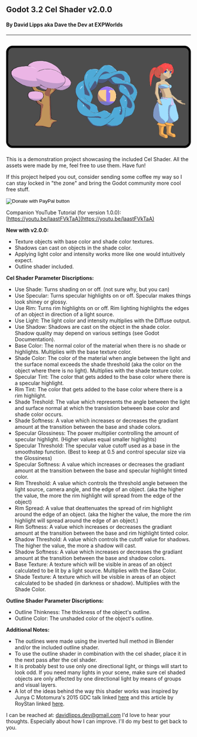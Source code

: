 ## Godot 3.2 Cel Shader v2.0.0
#### By David Lipps aka Dave the Dev at EXPWorlds

---
![Example Cel Shading Image](preview.png)
---



This is a demonstration project showcasing the included Cel Shader. All the assets were made by me, feel free to use them. Have fun!

If this project helped you out, consider sending some coffee my way so I can stay locked in "the zone" and bring the Godot community more cool free stuff.

<form action="https://www.paypal.com/cgi-bin/webscr" method="post" target="_top">
<input type="hidden" name="cmd" value="_donations" />
<input type="hidden" name="business" value="22E6SNKTLTHRL" />
<input type="hidden" name="currency_code" value="USD" />
<input type="image" src="https://www.paypalobjects.com/en_US/i/btn/btn_donate_SM.gif" border="0" name="submit" title="PayPal - The safer, easier way to pay online!" alt="Donate with PayPal button" />
<img alt="" border="0" src="https://www.paypal.com/en_US/i/scr/pixel.gif" width="1" height="1" />
</form>

Companion YouTube Tutorial (for version 1.0.0): [https://youtu.be/laastFVkTaA](https://youtu.be/laastFVkTaA)

**New with v2.0.0:**
- Texture objects with base color and shade color textures.
- Shadows can cast on objects in the shade color.
- Applying light color and intensity works more like one would intuitively expect.
- Outline shader included.

**Cel Shader Parameter Discriptions:**
- Use Shade: Turns shading on or off. (not sure why, but you can)
- Use Specular: Turns specular highlights on or off. Specular makes things look shiney or glossy.
- Use Rim: Turns rim highlights on or off. Rim lighting highlights the edges of an object in direction of a light source.
- Use Light: The light color and intensity multiplies with the Diffuse output.
- Use Shadow: Shadows are cast on the object in the shade color. Shadow quality may depend on various settings (see Godot Documentation).
- Base Color: The normal color of the material when there is no shade or highlights. Multiplies with the base texture color.
- Shade Color: The color of the material when angle between the light and the surface nomal exceeds the shade threshold (aka the color on the object where there is no light). Multiplies with the shade texture color.
- Specular Tint: The color that gets added to the base color where there is a specular highlight.
- Rim Tint: The color that gets added to the base color where there is a rim highlight.
- Shade Treshold: The value which represents the angle between the light and surface normal at which the transistion between base color and shade color occurs.
- Shade Softness: A value which increases or decreases the gradiant amount at the transition between the base and shade colors.
- Specular Glossiness: The power multiplier controlling the amount of specular highlight. (Higher values equal smaller highlights)
- Specular Threshold: The specular value cutoff used as a base in the smoothstep function. (Best to keep at 0.5 and control specular size via the Glossiness) 
- Specular Softness: A value which increases or decreases the gradiant amount at the transition between the base and specular highlight tinted color.
- Rim Threshold: A value which controls the threshold angle between the light source, camera angle, and the edge of an object. (aka the higher the value, the more the rim highlight will spread from the edge of the object)
- Rim Spread: A value that deattenuates the spread of rim highlight around the edge of an object. (aka the higher the value, the more the rim highlight will spread around the edge of an object.)
- Rim Softness: A value which increases or decreases the gradiant amount at the transition between the base and rim highlight tinted color.
- Shadow Threshold: A value which controls the cutoff value for shadows. The higher the value, the more a shadow will cast.
- Shadow Softness: A value which increases or decreases the gradiant amount at the transition between the base and shadow colors.
- Base Texture: A texture which will be visible in areas of an object calculated to be lit by a light source. Multiplies with the Base Color.
- Shade Texture: A texture which will be visible in areas of an object calculated to be shaded (in darkness or shadow). Multiplies with the Shade Color.

**Outline Shader Parameter Discriptions:**
- Outline Thinkness: The thickness of the object's outline.
- Outline Color: The unshaded color of the object's outline.

**Additional Notes:**
- The outlines were made using the inverted hull method in Blender and/or the included outline shader.
- To use the outline shader in combination with the cel shader, place it in the next pass after the cel shader.
- It is probably best to use only one directional light, or things will start to look odd. If you need many lights in your scene, make sure cel shaded objects are only affected by one directional light by means of groups and visual layers. 
- A lot of the ideas behind the way this shader works was inspired by Junya C Motomura's 2015 GDC talk linked [here](https://www.youtube.com/watch?v=yhGjCzxJV3E&t=981s) and this article by RoyStan linked [here](https://roystan.net/articles/toon-shader.html).

I can be reached at: davidlipps.dev@gmail.com
I'd love to hear your thoughts. Especially about how I can improve. I'll do my best to get back to you.